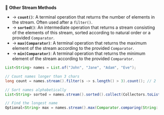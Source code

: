 🌊 **Other Stream Methods**
- → **`count()`**: A terminal operation that returns the number of elements in the stream. Often used after a `filter()`.
- → **`sorted()`**: An intermediate operation that returns a stream consisting of the elements of this stream, sorted according to natural order or a provided `Comparator`.
- → **`max(Comparator)`**: A terminal operation that returns the maximum element of the stream according to the provided `Comparator`.
- → **`min(Comparator)`**: A terminal operation that returns the minimum element of the stream according to the provided `Comparator`.
```java
List<String> names = List.of("John", "Jane", "Adam", "Eve");

// Count names longer than 3 chars
long count = names.stream().filter(s -> s.length() > 3).count(); // 2

// Sort names alphabetically
List<String> sorted = names.stream().sorted().collect(Collectors.toList());

// Find the longest name
Optional<String> max = names.stream().max(Comparator.comparing(String::length));
```
